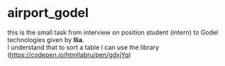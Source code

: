 # airport_godel

this is the small task from interview on position student (intern) to Godel technologies given by **Ilia**.\
I understand that to sort a table I can use the library (https://codepen.io/htmllabru/pen/gdxjYq)
